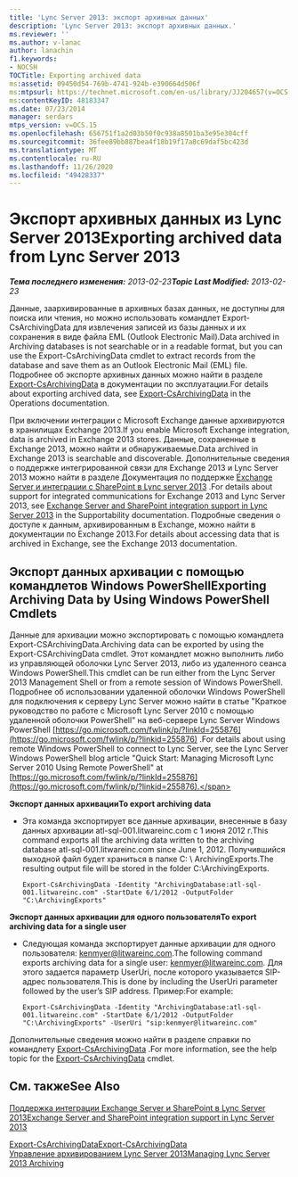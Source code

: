 ```yaml
---
title: 'Lync Server 2013: экспорт архивных данных'
description: 'Lync Server 2013: экспорт архивных данных.'
ms.reviewer: ''
ms.author: v-lanac
author: lanachin
f1.keywords:
- NOCSH
TOCTitle: Exporting archived data
ms:assetid: 09450d54-769b-4741-924b-e390664d506f
ms:mtpsurl: https://technet.microsoft.com/en-us/library/JJ204657(v=OCS.15)
ms:contentKeyID: 48183347
ms.date: 07/23/2014
manager: serdars
mtps_version: v=OCS.15
ms.openlocfilehash: 656751f1a2d03b50f0c938a8501ba3e95e304cff
ms.sourcegitcommit: 36fee89bb887bea4f18b19f17a8c69daf5bc423d
ms.translationtype: MT
ms.contentlocale: ru-RU
ms.lasthandoff: 11/26/2020
ms.locfileid: "49428337"
---
```

# <a name="exporting-archived-data-from-lync-server-2013"></a><span data-ttu-id="ae474-103">Экспорт архивных данных из Lync Server 2013</span><span class="sxs-lookup"><span data-stu-id="ae474-103">Exporting archived data from Lync Server 2013</span></span>

<div data-xmlns="http://www.w3.org/1999/xhtml">

<div class="topic" data-xmlns="http://www.w3.org/1999/xhtml" data-msxsl="urn:schemas-microsoft-com:xslt" data-cs="https://msdn.microsoft.com/">

<div data-asp="https://msdn2.microsoft.com/asp">



</div>

<div id="mainSection">

<div id="mainBody"><span data-ttu-id="ae474-104">

<span> </span></span><span class="sxs-lookup"><span data-stu-id="ae474-104">

<span> </span></span></span>

<span data-ttu-id="ae474-105">_**Тема последнего изменения:** 2013-02-23_</span><span class="sxs-lookup"><span data-stu-id="ae474-105">_**Topic Last Modified:** 2013-02-23_</span></span>

<span data-ttu-id="ae474-106">Данные, заархивированные в архивных базах данных, не доступны для поиска или чтения, но можно использовать командлет Export-CsArchivingData для извлечения записей из базы данных и их сохранения в виде файла EML (Outlook Electronic Mail).</span><span class="sxs-lookup"><span data-stu-id="ae474-106">Data archived in Archiving databases is not searchable or in a readable format, but you can use the Export-CsArchivingData cmdlet to extract records from the database and save them as an Outlook Electronic Mail (EML) file.</span></span> <span data-ttu-id="ae474-107">Подробнее об экспорте архивных данных можно найти в разделе [Export-CsArchivingData](https://docs.microsoft.com/powershell/module/skype/Export-CsArchivingData) в документации по эксплуатации.</span><span class="sxs-lookup"><span data-stu-id="ae474-107">For details about exporting archived data, see [Export-CsArchivingData](https://docs.microsoft.com/powershell/module/skype/Export-CsArchivingData) in the Operations documentation.</span></span>

<span data-ttu-id="ae474-108">При включении интеграции с Microsoft Exchange данные архивируются в хранилищах Exchange 2013.</span><span class="sxs-lookup"><span data-stu-id="ae474-108">If you enable Microsoft Exchange integration, data is archived in Exchange 2013 stores.</span></span> <span data-ttu-id="ae474-109">Данные, сохраненные в Exchange 2013, можно найти и обнаруживаемые.</span><span class="sxs-lookup"><span data-stu-id="ae474-109">Data archived in Exchange 2013 is searchable and discoverable.</span></span> <span data-ttu-id="ae474-110">Дополнительные сведения о поддержке интегрированной связи для Exchange 2013 и Lync Server 2013 можно найти в разделе Документация по поддержке [Exchange Server и интеграции с SharePoint в Lync server 2013](lync-server-2013-exchange-and-sharepoint-integration-support.md) .</span><span class="sxs-lookup"><span data-stu-id="ae474-110">For details about support for integrated communications for Exchange 2013 and Lync Server 2013, see [Exchange Server and SharePoint integration support in Lync Server 2013](lync-server-2013-exchange-and-sharepoint-integration-support.md) in the Supportability documentation.</span></span> <span data-ttu-id="ae474-111">Подробные сведения о доступе к данным, архивированным в Exchange, можно найти в документации по Exchange 2013.</span><span class="sxs-lookup"><span data-stu-id="ae474-111">For details about accessing data that is archived in Exchange, see the Exchange 2013 documentation.</span></span>

<div>

## <a name="exporting-archiving-data-by-using-windows-powershell-cmdlets"></a><span data-ttu-id="ae474-112">Экспорт данных архивации с помощью командлетов Windows PowerShell</span><span class="sxs-lookup"><span data-stu-id="ae474-112">Exporting Archiving Data by Using Windows PowerShell Cmdlets</span></span>

<span data-ttu-id="ae474-113">Данные для архивации можно экспортировать с помощью командлета Export-CSArchivingData.</span><span class="sxs-lookup"><span data-stu-id="ae474-113">Archiving data can be exported by using the Export-CSArchivingData cmdlet.</span></span> <span data-ttu-id="ae474-114">Этот командлет можно выполнить либо из управляющей оболочки Lync Server 2013, либо из удаленного сеанса Windows PowerShell.</span><span class="sxs-lookup"><span data-stu-id="ae474-114">This cmdlet can be run either from the Lync Server 2013 Management Shell or from a remote session of Windows PowerShell.</span></span> <span data-ttu-id="ae474-115">Подробнее об использовании удаленной оболочки Windows PowerShell для подключения к серверу Lync Server можно найти в статье "Краткое руководство по работе с Microsoft Lync Server 2010 с помощью удаленной оболочки PowerShell" на веб-сервере Lync Server Windows PowerShell [https://go.microsoft.com/fwlink/p/?linkId=255876](https://go.microsoft.com/fwlink/p/?linkid=255876) .</span><span class="sxs-lookup"><span data-stu-id="ae474-115">For details about using remote Windows PowerShell to connect to Lync Server, see the Lync Server Windows PowerShell blog article "Quick Start: Managing Microsoft Lync Server 2010 Using Remote PowerShell" at [https://go.microsoft.com/fwlink/p/?linkId=255876](https://go.microsoft.com/fwlink/p/?linkid=255876).</span></span>

<span data-ttu-id="ae474-116">**Экспорт данных архивации**</span><span class="sxs-lookup"><span data-stu-id="ae474-116">**To export archiving data**</span></span>

  - <span data-ttu-id="ae474-117">Эта команда экспортирует все данные архивации, внесенные в базу данных архивации atl-sql-001.litwareinc.com с 1 июня 2012 г.</span><span class="sxs-lookup"><span data-stu-id="ae474-117">This command exports all the archiving data written to the archiving database atl-sql-001.litwareinc.com since June 1, 2012.</span></span> <span data-ttu-id="ae474-118">Получившийся выходной файл будет храниться в папке C: \\ ArchivingExports.</span><span class="sxs-lookup"><span data-stu-id="ae474-118">The resulting output file will be stored in the folder C:\\ArchivingExports.</span></span>
    
        Export-CsArchivingData -Identity "ArchivingDatabase:atl-sql-001.litwareinc.com" -StartDate 6/1/2012 -OutputFolder "C:\ArchivingExports"

<span data-ttu-id="ae474-119">**Экспорт данных архивации для одного пользователя**</span><span class="sxs-lookup"><span data-stu-id="ae474-119">**To export archiving data for a single user**</span></span>

  - <span data-ttu-id="ae474-120">Следующая команда экспортирует данные архивации для одного пользователя: kenmyer@litwareinc.com.</span><span class="sxs-lookup"><span data-stu-id="ae474-120">The following command exports archiving data for a single user: kenmyer@litwareinc.com.</span></span> <span data-ttu-id="ae474-121">Для этого задается параметр UserUri, после которого указывается SIP-адрес пользователя.</span><span class="sxs-lookup"><span data-stu-id="ae474-121">This is done by including the UserUri parameter followed by the user’s SIP address.</span></span> <span data-ttu-id="ae474-122">Пример:</span><span class="sxs-lookup"><span data-stu-id="ae474-122">For example:</span></span>
    
        Export-CsArchivingData -Identity "ArchivingDatabase:atl-sql-001.litwareinc.com" -StartDate 6/1/2012 -OutputFolder "C:\ArchivingExports" -UserUri "sip:kenmyer@litwareinc.com"

<span data-ttu-id="ae474-123">Дополнительные сведения можно найти в разделе справки по командлету [Export-CsArchivingData](https://docs.microsoft.com/powershell/module/skype/Export-CsArchivingData) .</span><span class="sxs-lookup"><span data-stu-id="ae474-123">For more information, see the help topic for the [Export-CsArchivingData](https://docs.microsoft.com/powershell/module/skype/Export-CsArchivingData) cmdlet.</span></span>

</div>

<div>

## <a name="see-also"></a><span data-ttu-id="ae474-124">См. также</span><span class="sxs-lookup"><span data-stu-id="ae474-124">See Also</span></span>


[<span data-ttu-id="ae474-125">Поддержка интеграции Exchange Server и SharePoint в Lync Server 2013</span><span class="sxs-lookup"><span data-stu-id="ae474-125">Exchange Server and SharePoint integration support in Lync Server 2013</span></span>](lync-server-2013-exchange-and-sharepoint-integration-support.md)  


[<span data-ttu-id="ae474-126">Export-CsArchivingData</span><span class="sxs-lookup"><span data-stu-id="ae474-126">Export-CsArchivingData</span></span>](https://docs.microsoft.com/powershell/module/skype/Export-CsArchivingData)  
[<span data-ttu-id="ae474-127">Управление архивированием Lync Server 2013</span><span class="sxs-lookup"><span data-stu-id="ae474-127">Managing Lync Server 2013 Archiving</span></span>](lync-server-2013-managing-archiving.md)  
  

<span data-ttu-id="ae474-128"></div>

</div>

<span> </span>

</div>

</div>

</span><span class="sxs-lookup"><span data-stu-id="ae474-128"></div>

</div>

<span> </span>

</div>

</div>

</span></span></div>

